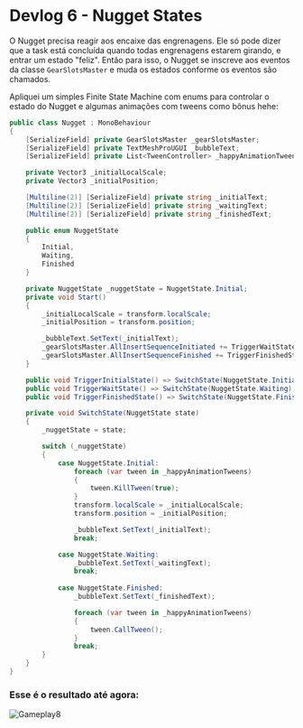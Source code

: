 # Devlog 6 - Nugget States


O Nugget precisa reagir aos encaixe das engrenagens. Ele só pode dizer que a task está concluída quando todas engrenagens estarem girando, e entrar um estado "feliz". Então para isso, o Nugget se inscreve aos eventos da classe `GearSlotsMaster` e muda os estados conforme os eventos são chamados.

Apliquei um simples Finite State Machine com enums para controlar o estado do Nugget e algumas animações com tweens como bônus hehe:

```csharp
public class Nugget : MonoBehaviour
{
	[SerializeField] private GearSlotsMaster _gearSlotsMaster;
	[SerializeField] private TextMeshProUGUI _bubbleText;
	[SerializeField] private List<TweenController> _happyAnimationTweens;

	private Vector3 _initialLocalScale;
	private Vector3 _initialPosition;

	[Multiline(2)] [SerializeField] private string _initialText;
	[Multiline(2)] [SerializeField] private string _waitingText;
	[Multiline(2)] [SerializeField] private string _finishedText;

	public enum NuggetState
	{
		Initial,
		Waiting,
		Finished
	}

	private NuggetState _nuggetState = NuggetState.Initial;
	private void Start()
	{
		_initialLocalScale = transform.localScale;
		_initialPosition = transform.position;

		_bubbleText.SetText(_initialText);
		_gearSlotsMaster.AllInsertSequenceInitiated += TriggerWaitState;
		_gearSlotsMaster.AllInsertSequenceFinished += TriggerFinishedState;
	}

	public void TriggerInitialState() => SwitchState(NuggetState.Initial);
	public void TriggerWaitState() => SwitchState(NuggetState.Waiting);
	public void TriggerFinishedState() => SwitchState(NuggetState.Finished);

	private void SwitchState(NuggetState state)
	{
		_nuggetState = state;

		switch (_nuggetState)
		{
			case NuggetState.Initial:
				foreach (var tween in _happyAnimationTweens)
				{
					tween.KillTween(true);
				}
				transform.localScale = _initialLocalScale;
				transform.position = _initialPosition;

				_bubbleText.SetText(_initialText);
				break;

			case NuggetState.Waiting:
				_bubbleText.SetText(_waitingText);
				break;
			
			case NuggetState.Finished:
				_bubbleText.SetText(_finishedText);

				foreach (var tween in _happyAnimationTweens)
				{
					tween.CallTween();
				}
				break;
		}
	}
}
```
### Esse é o resultado até agora:
![Gameplay8](https://user-images.githubusercontent.com/68963406/138774134-a1515107-82f4-4b75-963e-e1d0ce5355a3.gif)


